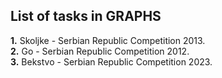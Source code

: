 ## List of tasks in GRAPHS

**1.** Skoljke - Serbian Republic Competition 2013.  
**2.** Go - Serbian Republic Competition 2012.  
**3.** Bekstvo - Serbian Republic Competition 2023.
